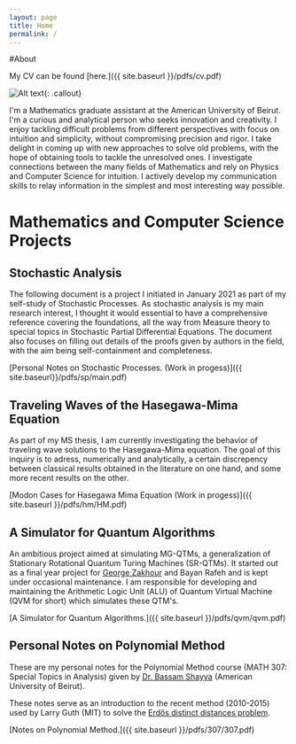```yaml
---
layout: page
title: Home
permalink: /
---
```


#About 

My CV can be found [here.]({{ site.baseurl }}/pdfs/cv.pdf) 

![Alt text](/images/me.jpg){: .callout}

I'm a Mathematics graduate assistant at the American University of Beirut.
I'm a curious and analytical person who seeks innovation and creativity. I enjoy
tackling difficult problems from different perspectives with focus on intuition and simplicity, without compromising precision and rigor. I  take delight in coming up with new approaches
to solve old problems, with the hope of obtaining tools to tackle the unresolved ones. I investigate connections between the many fields of Mathematics
and rely on Physics and Computer Science for intuition.
I actively develop my communication skills to relay information in the simplest and most interesting way possible.



# Mathematics and Computer Science Projects


## Stochastic Analysis 

The following document is a project I initiated in January 2021 as part of my self-study of Stochastic Processes. 
As stochastic analysis is my main research interest, I thought it would essential to have a comprehensive reference covering the foundations, all the way from Measure theory to special topics in Stochastic Partial Differential Equations. 
The document also focuses on filling out details of the proofs given by authors in the field, with the aim being self-containment and completeness. 

[Personal Notes on Stochastic Processes. (Work in progess)]({{ site.baseurl}}/pdfs/sp/main.pdf)

## Traveling Waves of the Hasegawa-Mima Equation

As part of my MS thesis, I am currently investigating the behavior of traveling wave solutions to the Hasegawa-Mima equation. 
The goal of this inquiry is to adress, numerically and analytically, a certain discrepency between classical results obtained in the literature on one hand, and some more recent results on the other.

[Modon Cases for Hasegawa Mima Equation (Work in progess)]({{ site.baseurl }}/pdfs/hm/HM.pdf)

## A Simulator for Quantum Algorithms

An ambitious project aimed at simulating MG-QTMs, a generalization of Stationary Rotational Quantum Turing Machines (SR-QTMs). 
It started out as a final year project for [George Zakhour](https://grgz.me/) and Bayan Rafeh and is kept under occasional maintenance.
I am responsible for developing and maintaining the Arithmetic Logic Unit (ALU) of Quantum Virtual Machine (QVM for short) which simulates these QTM's.  

[A Simulator for Quantum Algorithms.]({{ site.baseurl }}/pdfs/qvm/qvm.pdf)

## Personal Notes on Polynomial Method

These are my personal notes for the Polynomial Method course (MATH 307: Special Topics in Analysis) given by [Dr. Bassam Shayya](https://sites.aub.edu.lb/bshayya/) (American University of Beirut).   

These notes serve as an introduction to the recent method (2010-2015) used by Larry Guth (MIT) to solve the [Erdős distinct distances problem](https://en.wikipedia.org/wiki/Erd%C5%91s_distinct_distances_problem ). 

[Notes on Polynomial Method.]({{ site.baseurl }}/pdfs/307/307.pdf)
